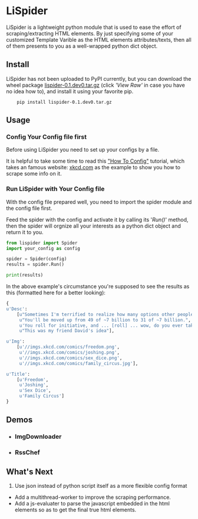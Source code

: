# LiSpiderLiSpider is a lightweight python module that is used to ease the effort of scraping/extracting HTML elements. By just specifying some of your customized Template Varible as the HTML elements attributes/texts, then all of them presents to you as a well-wrapped python dict object.## InstallLiSpider has not been uploaded to PyPI currently, but you can download the wheel package [lispider-0.1.dev0.tar.gz](https://github.com/jay7n/LiSpider/blob/master/dist/lispider-0.1.dev0.tar.gz) (click _'View Raw'_ in case you have no idea how to), and install it using your favorite pip.```    pip install lispider-0.1.dev0.tar.gz```## Usage### Config Your Config file firstBefore using LiSpider you need to set up your configs by a file.It is helpful to take some time to read this ["How To Config"](how_to_config.md) tutorial, which takes an famous website: [xkcd.com](xkcd.com) as the example to show you how to scrape some info on it.### Run LiSpider with Your Config fileWith the config file prepared well, you need to import the spider module and the config file first.Feed the spider with the config and activate it by calling its '_Run()_' method, then the spider will orgnize all your interests as a python dict object and return it to you.``` pythonfrom lispider import Spiderimport your_config as configspider = Spider(config)results = spider.Run()print(results)```In the above example's circumstance you're supposed to see the results as this (formatted here for a better looking):``` python{u'Desc':    [u"Sometimes I'm terrified to realize how many options other people have.",     u"You'll be moved up from 49 of ~7 billion to 31 of ~7 billion.",     u'You roll for initiative, and ... [roll] ... wow, do you ever take it.',     u"This was my friend David's idea"],u'Img':    [u'//imgs.xkcd.com/comics/freedom.png',     u'//imgs.xkcd.com/comics/joshing.png',     u'//imgs.xkcd.com/comics/sex_dice.png',     u'//imgs.xkcd.com/comics/family_circus.jpg'],u'Title':    [u'Freedom',     u'Joshing',     u'Sex Dice',     u'Family Circus']}```## Demos* ### ImgDownloader* ### RssChef## What's Next1. Use json instead of python script itself as a more flexible config format* Add a multithread-worker to improve the scraping performance.* Add a js-evaluater to parse the javascript embedded in the html elements so as to get the final true html elements.